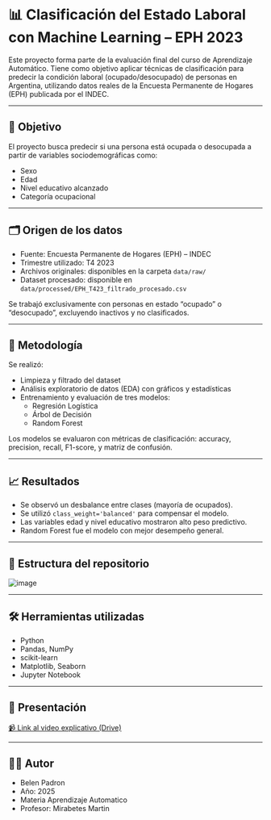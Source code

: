 # 📊 Clasificación del Estado Laboral con Machine Learning – EPH 2023

Este proyecto forma parte de la evaluación final del curso de Aprendizaje Automático. Tiene como objetivo aplicar técnicas de clasificación para predecir la condición laboral (ocupado/desocupado) de personas en Argentina, utilizando datos reales de la Encuesta Permanente de Hogares (EPH) publicada por el INDEC.

---

## 📌 Objetivo

El proyecto busca predecir si una persona está ocupada o desocupada a partir de variables sociodemográficas como:

- Sexo
- Edad
- Nivel educativo alcanzado
- Categoría ocupacional

---

## 🗂️ Origen de los datos

- Fuente: Encuesta Permanente de Hogares (EPH) – INDEC
- Trimestre utilizado: T4 2023
- Archivos originales: disponibles en la carpeta `data/raw/`
- Dataset procesado: disponible en `data/processed/EPH_T423_filtrado_procesado.csv`

Se trabajó exclusivamente con personas en estado “ocupado” o “desocupado”, excluyendo inactivos y no clasificados.

---

## 🧪 Metodología

Se realizó:

- Limpieza y filtrado del dataset
- Análisis exploratorio de datos (EDA) con gráficos y estadísticas
- Entrenamiento y evaluación de tres modelos:
  - Regresión Logística
  - Árbol de Decisión
  - Random Forest

Los modelos se evaluaron con métricas de clasificación: accuracy, precision, recall, F1-score, y matriz de confusión.

---

## 📈 Resultados

- Se observó un desbalance entre clases (mayoría de ocupados).
- Se utilizó `class_weight='balanced'` para compensar el modelo.
- Las variables edad y nivel educativo mostraron alto peso predictivo.
- Random Forest fue el modelo con mejor desempeño general.

---

## 📁 Estructura del repositorio

![image](https://github.com/user-attachments/assets/8c86780a-9b2b-4955-91d1-f22b6355f6a7)



---

## 🛠️ Herramientas utilizadas

- Python
- Pandas, NumPy
- scikit-learn
- Matplotlib, Seaborn
- Jupyter Notebook
---

## 🎥 Presentación

[📹 Link al video explicativo (Drive)](url_del_video)

---

## 🧑‍💻 Autor

- Belen Padron
- Año: 2025
- Materia Aprendizaje Automatico
- Profesor: Mirabetes Martin
